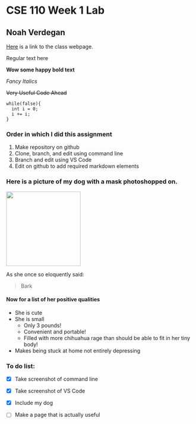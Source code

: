 # CSE 110 Week 1 Lab
## Noah Verdegan

[Here](http://cseweb.ucsd.edu/~dakane/CSE101/) is a link to the class webpage.

Regular text here

**Wow some happy bold text**

*Fancy Italics*

~~Very Useful Code Ahead~~
```
while(false){
  int i = 0;
  i += i;
}
```

### Order in which I did this assignment
1. Make repository on github
2. Clone, branch, and edit using command line
3. Branch and edit using VS Code
4. Edit on github to add required markdown elements


### Here is a picture of my dog with a mask photoshopped on.

<img src="gigimask.jpg" width="200"/>

As she once so eloquently said:

> Bark

#### Now for a list of her positive qualities
- She is cute
- She is small
  - Only 3 pounds!
  - Convenient and portable!
  - Filled with more chihuahua rage than should be able to fit in her tiny body!
- Makes being stuck at home not entirely depressing

### To do list:
- [x] Take screenshot of command line
- [x] Take screenshot of VS Code
- [x] Include my dog
- [ ] Make a page that is actually useful

